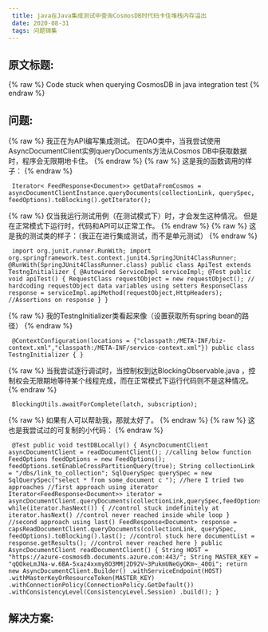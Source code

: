 ```yaml
---
 title: java在Java集成测试中查询CosmosDB时代码卡住堆栈内存溢出
 date: 2020-08-31
 tags: 问题锦集
---
```


## 原文标题:
{% raw %}
Code stuck when querying CosmosDB in java integration test
{% endraw %}


## 问题:
{% raw %}
我正在为API编写集成测试。 在DAO类中，当我尝试使用AsyncDocumentClient实例queryDocuments方法从Cosmos DB中获取数据时，程序会无限期地卡住。
{% endraw %}
{% raw %}
这是我的函数调用的样子：
{% endraw %}

```
 Iterator< FeedResponse<Document>> getDataFromCosmos = asyncDocumentClientInstance.queryDocuments(collectionLink, querySpec, feedOptions).toBlocking().getIterator();
```
{% raw %}
仅当我运行测试用例（在测试模式下）时，才会发生这种情况。 但是在正常模式下运行时，代码和API可以正常工作。
{% endraw %}
{% raw %}
这是我的测试类的样子：（我正在进行集成测试，而不是单元测试）
{% endraw %}

```
 import org.junit.runner.RunWith; import org.springframework.test.context.junit4.SpringJUnit4ClassRunner; @RunWith(SpringJUnit4ClassRunner.class) public class ApiTest extends TestngInitializer { @Autowired ServiceImpl serviceImpl; @Test public void apiTest() { RequestClass requestObject = new requestObject(); // hardcoding requestObject data variables using setters ResponseClass response = serviceImpl.apiMethod(requestObject,HttpHeaders); //Assertions on response } }
```
{% raw %}
我的TestngInitializer类看起来像（设置获取所有spring bean的路径）
{% endraw %}

```
 @ContextConfiguration(locations = {"classpath:/META-INF/biz-context.xml","classpath:/META-INF/service-context.xml"}) public class TestngInitializer { }
```
{% raw %}
当我尝试逐行调试时，当控制权到达BlockingObservable.java ，控制权会无限期地等待某个线程完成，而在正常模式下运行代码则不是这种情况。
{% endraw %}

```
 BlockingUtils.awaitForComplete(latch, subscription);
```
{% raw %}
如果有人可以帮助我，那就太好了。
{% endraw %}
{% raw %}
这也是我尝试过的可复制的小代码：
{% endraw %}

```
 @Test public void testDBLocally() { AsyncDocumentClient asyncDocumentClient = readDocumentClient(); //calling below function FeedOptions feedOptions = new FeedOptions(); feedOptions.setEnableCrossPartitionQuery(true); String collectionLink = "/dbs/link_to_collection"; SqlQuerySpec querySpec = new SqlQuerySpec("select * from some_document c "); //here I tried two approaches //first approach using iterator Iterator<FeedResponse<Document>> iterator = asyncDocumentClient.queryDocuments(collectionLink,querySpec,feedOptions).toBlocking().getIterator(); while(iterator.hasNext()) { //control stuck indefinitely at iterator.hasNext() //control never reached inside while loop } //second approach using last() FeedResponse<Document> response = capsReadDocumentClient.queryDocuments(collectionLink, querySpec, feedOptions).toBlocking().last(); //control stuck here documentList = response.getResults(); //control never reached here } public AsyncDocumentClient readDocumentClient() { String HOST = "https://azure-cosmosdb.documents.azure.com:443/"; String MASTER_KEY = "qQOkeLmJNa-w.6BA-5xaz4xxmy8O3MMj2D92V~3PukmUNeGyOKm~_40Oi"; return new AsyncDocumentClient.Builder() .withServiceEndpoint(HOST) .withMasterKeyOrResourceToken(MASTER_KEY) .withConnectionPolicy(ConnectionPolicy.GetDefault()) .withConsistencyLevel(ConsistencyLevel.Session) .build(); }
```

## 解决方案:
